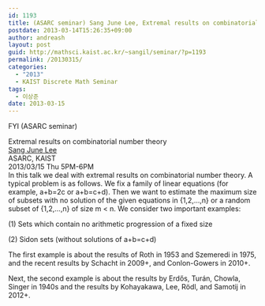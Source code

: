 ```yaml
---
id: 1193
title: (ASARC seminar) Sang June Lee, Extremal results on combinatorial number theory
postdate: 2013-03-14T15:26:35+09:00
author: andreash
layout: post
guid: http://mathsci.kaist.ac.kr/~sangil/seminar/?p=1193
permalink: /20130315/
categories:
  - "2013"
  - KAIST Discrete Math Seminar
tags:
  - 이상준
date: 2013-03-15
---
```

FYI (ASARC seminar)

<div class="talk">
  Extremal results on combinatorial number theory
</div>

<div class="speaker">
  <a href="https://sites.google.com/site/sjlee242/">Sang June Lee</a><br /> ASARC, KAIST
</div>

<div class="date">
  2013/03/15 Thu 5PM-6PM
</div>

<div class="abstract">
  In this talk we deal with extremal results on combinatorial number theory. A typical problem is as follows. We fix a family of linear equations (for example, a+b=2c or a+b=c+d). Then we want to estimate the maximum size of subsets with no solution of the given equations in {1,2,&#8230;,n} or a random subset of {1,2,&#8230;,n} of size m < n. We consider two important examples:</p> 
  
  <p>
    (1) Sets which contain no arithmetic progression of a fixed size
  </p>
  
  <p>
    (2) Sidon sets (without solutions of a+b=c+d)
  </p>
  
  <p>
    The first example is about the results of Roth in 1953 and Szemeredi in 1975, and the recent results by Schacht in 2009+, and Conlon-Gowers in 2010+.
  </p>
  
  <p>
    Next, the second example is about the results by Erd&#337;s, Tur&aacute;n, Chowla, Singer in 1940s and the results by Kohayakawa, Lee, R&ouml;dl, and Samotij in 2012+.
  </p>
</div>